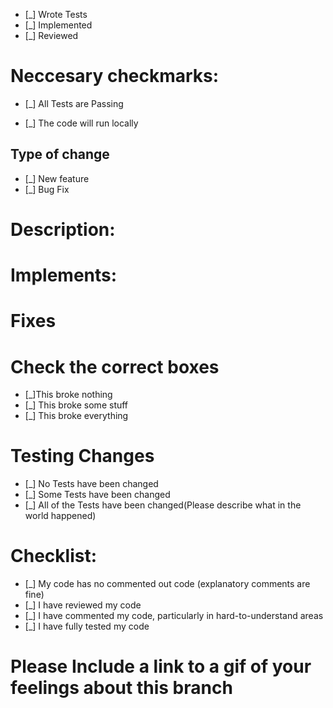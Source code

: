 - [_] Wrote Tests
- [_] Implemented
- [_] Reviewed

# Neccesary checkmarks:

- [_] All Tests are Passing

- [_] The code will run locally

## Type of change

- [_] New feature
- [_] Bug Fix

# Description:

# Implements:

# Fixes

# Check the correct boxes

- [_]This broke nothing
- [_] This broke some stuff
- [_] This broke everything

# Testing Changes

- [_] No Tests have been changed
- [_] Some Tests have been changed
- [_] All of the Tests have been changed(Please describe what in the world happened)

# Checklist:

- [_] My code has no commented out code (explanatory comments are fine)
- [_] I have reviewed my code
- [_] I have commented my code, particularly in hard-to-understand areas
- [_] I have fully tested my code

# Please Include a link to a gif of your feelings about this branch
